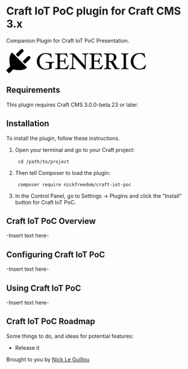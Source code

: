 # Craft IoT PoC plugin for Craft CMS 3.x

Companion Plugin for Craft IoT PoC Presentation.

![Screenshot](resources/img/plugin-logo.png)

## Requirements

This plugin requires Craft CMS 3.0.0-beta.23 or later.

## Installation

To install the plugin, follow these instructions.

1. Open your terminal and go to your Craft project:

        cd /path/to/project

2. Then tell Composer to load the plugin:

        composer require nickfreedom/craft-iot-poc

3. In the Control Panel, go to Settings → Plugins and click the “Install” button for Craft IoT PoC.

## Craft IoT PoC Overview

-Insert text here-

## Configuring Craft IoT PoC

-Insert text here-

## Using Craft IoT PoC

-Insert text here-

## Craft IoT PoC Roadmap

Some things to do, and ideas for potential features:

* Release it

Brought to you by [Nick Le Guillou](https://github.com/nickfreedom)
